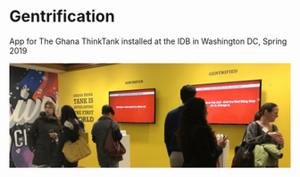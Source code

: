# Gentrification
App for The Ghana ThinkTank installed at the IDB in Washington DC, Spring 2019

<img src= "GentriiedInstall.jpg"></img>
